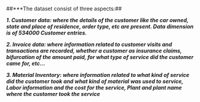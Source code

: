 ##***The dataset consist of three aspects:##

  ***_1. Customer data: where the details of the customer like the car owned, state and place
of residence, order type, etc are present. Data dimension is of 534000 Customer entries._***

  ***_2. Invoice data: where information related to customer visits and transactions are
recorded, whether a customer as insurance claims, bifurcation of the amount paid, for
what type of service did the customer came for, etc..._***

***_3. Material Inventory: where information related to what kind of service did the
customer took and what kind of material was used to service, Labor information
and the cost for the service, Plant and plant name where the customer took the service_***
